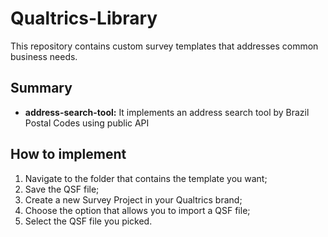 # Qualtrics-Library
This repository contains custom survey templates that addresses common business needs.

## Summary
- **address-search-tool:** It implements an address search tool by Brazil Postal Codes using public API

## How to implement
1. Navigate to the folder that contains the template you want;
2. Save the QSF file;
3. Create a new Survey Project in your Qualtrics brand;
4. Choose the option that allows you to import a QSF file;
5. Select the QSF file you picked.

